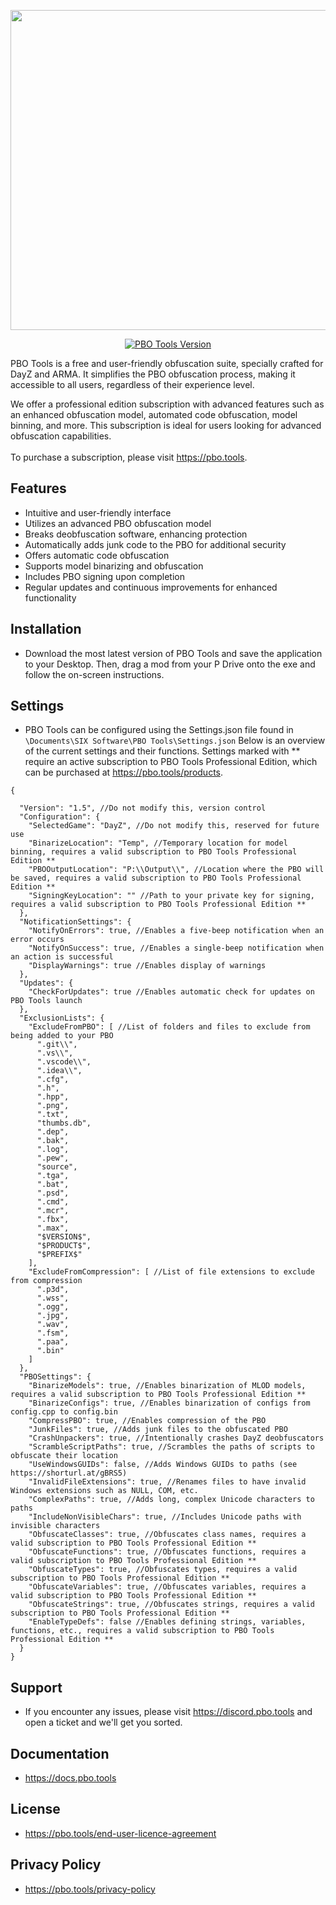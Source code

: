 <p align="center">
    <img src="https://pbo.tools/assets/images/logo.png" width="512">
</p>

<p align="center">
    <a href="https://github.com/PBO-Tools/DayZ-PBO-Obfuscator/releases/latest">
        <img src="https://img.shields.io/badge/Version-1.8.0-blue.svg?style=flat-square" alt="PBO Tools Version">
    </a>
</p>

PBO Tools is a free and user-friendly obfuscation suite, specially crafted for DayZ and ARMA. It simplifies the PBO obfuscation process, making it accessible to all users, regardless of their experience level.

We offer a professional edition subscription with advanced features such as an enhanced obfuscation model, automated code obfuscation, model binning, and more. This subscription is ideal for users looking for advanced obfuscation capabilities. <br><br>To purchase a subscription, please visit https://pbo.tools.

## Features

- Intuitive and user-friendly interface
- Utilizes an advanced PBO obfuscation model
- Breaks deobfuscation software, enhancing protection
- Automatically adds junk code to the PBO for additional security
- Offers automatic code obfuscation
- Supports model binarizing and obfuscation
- Includes PBO signing upon completion
- Regular updates and continuous improvements for enhanced functionality

## Installation

* Download the most latest version of PBO Tools and save the application to your Desktop. Then, drag a mod from your P Drive onto the exe and follow the on-screen instructions.

## Settings
* PBO Tools can be configured using the Settings.json file found in `\Documents\SIX Software\PBO Tools\Settings.json` 
Below is an overview of the current settings and their functions. Settings marked with ** require an active subscription to PBO Tools Professional Edition, which can be purchased at https://pbo.tools/products.
```
{
  
  "Version": "1.5", //Do not modify this, version control
  "Configuration": { 
    "SelectedGame": "DayZ", //Do not modify this, reserved for future use
    "BinarizeLocation": "Temp", //Temporary location for model binning, requires a valid subscription to PBO Tools Professional Edition **
    "PBOOutputLocation": "P:\\Output\\", //Location where the PBO will be saved, requires a valid subscription to PBO Tools Professional Edition **
    "SigningKeyLocation": "" //Path to your private key for signing, requires a valid subscription to PBO Tools Professional Edition **
  },
  "NotificationSettings": {
    "NotifyOnErrors": true, //Enables a five-beep notification when an error occurs
    "NotifyOnSuccess": true, //Enables a single-beep notification when an action is successful
    "DisplayWarnings": true //Enables display of warnings
  },
  "Updates": {
    "CheckForUpdates": true //Enables automatic check for updates on PBO Tools launch
  },
  "ExclusionLists": {
    "ExcludeFromPBO": [ //List of folders and files to exclude from being added to your PBO
      ".git\\",
      ".vs\\",
      ".vscode\\",
      ".idea\\",
      ".cfg",
      ".h",
      ".hpp",
      ".png",
      ".txt",
      "thumbs.db",
      ".dep",
      ".bak",
      ".log",
      ".pew",
      "source",
      ".tga",
      ".bat",
      ".psd",
      ".cmd",
      ".mcr",
      ".fbx",
      ".max",
      "$VERSION$",
      "$PRODUCT$",
      "$PREFIX$"
    ],
    "ExcludeFromCompression": [ //List of file extensions to exclude from compression
      ".p3d",
      ".wss",
      ".ogg",
      ".jpg",
      ".wav",
      ".fsm",
      ".paa",
      ".bin"
    ]
  },
  "PBOSettings": {
    "BinarizeModels": true, //Enables binarization of MLOD models, requires a valid subscription to PBO Tools Professional Edition **
    "BinarizeConfigs": true, //Enables binarization of configs from config.cpp to config.bin
    "CompressPBO": true, //Enables compression of the PBO
    "JunkFiles": true, //Adds junk files to the obfuscated PBO
    "CrashUnpackers": true, //Intentionally crashes DayZ deobfuscators
    "ScrambleScriptPaths": true, //Scrambles the paths of scripts to obfuscate their location
    "UseWindowsGUIDs": false, //Adds Windows GUIDs to paths (see https://shorturl.at/gBRS5)
    "InvalidFileExtensions": true, //Renames files to have invalid Windows extensions such as NULL, COM, etc.
    "ComplexPaths": true, //Adds long, complex Unicode characters to paths
    "IncludeNonVisibleChars": true, //Includes Unicode paths with invisible characters
    "ObfuscateClasses": true, //Obfuscates class names, requires a valid subscription to PBO Tools Professional Edition **
    "ObfuscateFunctions": true, //Obfuscates functions, requires a valid subscription to PBO Tools Professional Edition **
    "ObfuscateTypes": true, //Obfuscates types, requires a valid subscription to PBO Tools Professional Edition **
    "ObfuscateVariables": true, //Obfuscates variables, requires a valid subscription to PBO Tools Professional Edition **
    "ObfuscateStrings": true, //Obfuscates strings, requires a valid subscription to PBO Tools Professional Edition **
    "EnableTypeDefs": false //Enables defining strings, variables, functions, etc., requires a valid subscription to PBO Tools Professional Edition **
  }
}
```

## Support

* If you encounter any issues, please visit https://discord.pbo.tools and open a ticket and we'll get you sorted.

## Documentation 

* https://docs.pbo.tools
  
## License
* https://pbo.tools/end-user-licence-agreement

## Privacy Policy
* https://pbo.tools/privacy-policy
